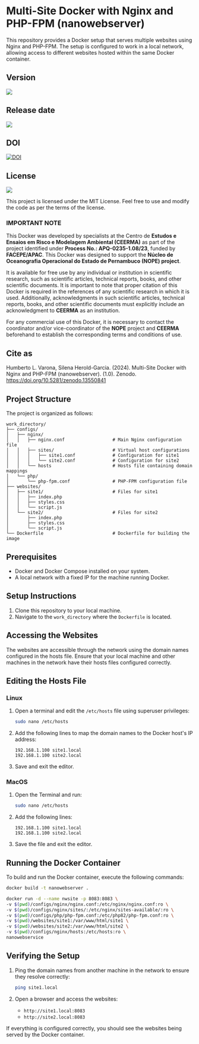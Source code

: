
# Multi-Site Docker with Nginx and PHP-FPM (nanowebserver)

This repository provides a Docker setup that serves multiple websites using Nginx and PHP-FPM. The setup is configured to work in a local network, allowing access to different websites hosted within the same Docker container.

## Version

![](https://img.shields.io/badge/Version%3A-1.0-success)

## Release date

![](https://img.shields.io/badge/Release%20date-Aug%2C%2023%2C%202024-9cf)

## DOI

[![DOI](https://zenodo.org/badge/DOI/10.5281/zenodo.8152683.svg)](https://doi.org/10.5281/zenodo.13550841)

## License

![](https://img.shields.io/github/license/Ileriayo/markdown-badges?style=for-the-badge)

This project is licensed under the MIT License. Feel free to use and modify the code as per the terms of the license.

### IMPORTANT NOTE

This Docker was developed by specialists at the Centro de **Estudos e Ensaios em Risco e Modelagem Ambiental (CEERMA)** as part of the project identified under **Process No.: APQ-0235-1.08/23**, funded by **FACEPE/APAC**. This Docker was designed to support the **Núcleo de Oceanografia Operacional do Estado de Pernambuco (NOPE) project**.

It is available for free use by any individual or institution in scientific research, such as scientific articles, technical reports, books, and other scientific documents. It is important to note that proper citation of this Docker is required in the references of any scientific research in which it is used. Additionally, acknowledgments in such scientific articles, technical reports, books, and other scientific documents must explicitly include an acknowledgment to **CEERMA** as an institution.

For any commercial use of this Docker, it is necessary to contact the coordinator and/or vice-coordinator of the **NOPE** project and **CEERMA** beforehand to establish the corresponding terms and conditions of use.

## Cite as

Humberto L. Varona, Silena Herold-Garcia. (2024). Multi-Site Docker with Nginx and PHP-FPM (nanowebserver). (1.0). Zenodo. https://doi.org/10.5281/zenodo.13550841

## Project Structure

The project is organized as follows:

```
work_directory/
├── configs/
│   ├── nginx/
│   │   ├── nginx.conf                  # Main Nginx configuration file
│   │   ├── sites/                      # Virtual host configurations
│   │   │   ├── site1.conf              # Configuration for site1
│   │   │   └── site2.conf              # Configuration for site2
│   │   └── hosts                       # Hosts file containing domain mappings
│   └── php/
│       └── php-fpm.conf                # PHP-FPM configuration file
├── websites/
│   ├── site1/                          # Files for site1
│   │   ├── index.php
│   │   ├── styles.css
│   │   └── script.js
│   └── site2/                          # Files for site2
│       ├── index.php
│       ├── styles.css
│       └── script.js
└── Dockerfile                          # Dockerfile for building the image
```

## Prerequisites

- Docker and Docker Compose installed on your system.
- A local network with a fixed IP for the machine running Docker.

## Setup Instructions

1. Clone this repository to your local machine.
2. Navigate to the `work_directory` where the `Dockerfile` is located.

## Accessing the Websites

The websites are accessible through the network using the domain names configured in the hosts file. Ensure that your local machine and other machines in the network have their hosts files configured correctly.

## Editing the Hosts File

### Linux

1. Open a terminal and edit the `/etc/hosts` file using superuser privileges:

   ```bash
   sudo nano /etc/hosts
   ```

2. Add the following lines to map the domain names to the Docker host's IP address:

   ```plaintext
   192.168.1.100 site1.local
   192.168.1.100 site2.local
   ```

3. Save and exit the editor.

### MacOS

1. Open the Terminal and run:

   ```bash
   sudo nano /etc/hosts
   ```

2. Add the following lines:

   ```plaintext
   192.168.1.100 site1.local
   192.168.1.100 site2.local
   ```

3. Save the file and exit the editor.

## Running the Docker Container

To build and run the Docker container, execute the following commands:

```bash
docker build -t nanowebserver .
```

```bash
docker run -d --name nwsite -p 8083:8083 \
-v $(pwd)/configs/nginx/nginx.conf:/etc/nginx/nginx.conf:ro \
-v $(pwd)/configs/nginx/sites/:/etc/nginx/sites-available/:ro \
-v $(pwd)/configs/php/php-fpm.conf:/etc/php82/php-fpm.conf:ro \
-v $(pwd)/websites/site1:/var/www/html/site1 \
-v $(pwd)/websites/site2:/var/www/html/site2 \
-v $(pwd)/configs/nginx/hosts:/etc/hosts:ro \
nanowebservice
```

## Verifying the Setup

1. Ping the domain names from another machine in the network to ensure they resolve correctly:

   ```bash
   ping site1.local
   ```

2. Open a browser and access the websites:

   - `http://site1.local:8083`
   - `http://site2.local:8083`

If everything is configured correctly, you should see the websites being served by the Docker container.
